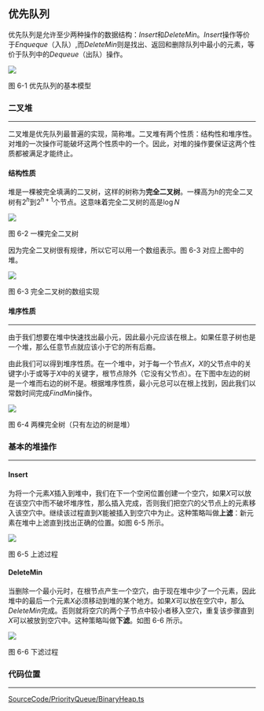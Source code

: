 <!-- @format -->

## 优先队列

优先队列是允许至少两种操作的数据结构：$Insert$和$DeleteMin$。$Insert$操作等价于$Enqueque$（入队）,而$DeleteMin$则是找出、返回和删除队列中最小的元素，等价于队列中的$Dequeue$（出队）操作。

<image src="../../../Assets/Images/ch6/6-1.png" />

图 6-1 优先队列的基本模型

### 二叉堆

---

二叉堆是优先队列最普遍的实现，简称堆。二叉堆有两个性质：结构性和堆序性。对堆的一次操作可能破坏这两个性质中的一个。因此，对堆的操作要保证这两个性质都被满足才能终止。

#### 结构性质

堆是一棵被完全填满的二叉树，这样的树称为**完全二叉树**。一棵高为$h$的完全二叉树有$2^h$到$2^{h+1}$个节点。这意味着完全二叉树的高是$\log N$

<image src="../../../Assets/Images/ch6/6-2.png" />

图 6-2 一棵完全二叉树

因为完全二叉树很有规律，所以它可以用一个数组表示。图 6-3 对应上图中的堆。

<image src="../../../Assets/Images/ch6/6-3.png" />

图 6-3 完全二叉树的数组实现

#### 堆序性质

---

由于我们想要在堆中快速找出最小元，因此最小元应该在根上。如果任意子树也是一个堆，那么任意节点就应该小于它的所有后裔。

由此我们可以得到堆序性质。在一个堆中，对于每一个节点$X$，$X$的父节点中的关键字小于或等于$X$中的关键字，根节点除外（它没有父节点）。在下图中左边的树是一个堆而右边的树不是。根据堆序性质，最小元总可以在根上找到，因此我们以常数时间完成$FindMin$操作。

<image src="../../../Assets/Images/ch6/6-4.png" />

图 6-4 两棵完全树（只有左边的树是堆）

### 基本的堆操作

---

#### Insert

为将一个元素$X$插入到堆中，我们在下一个空闲位置创建一个空穴，如果$X$可以放在该空穴中而不破坏堆序性，那么插入完成，否则我们把空穴的父节点上的元素移入该空穴中。继续该过程直到$X$能被插入到空穴中为止。这种策略叫做**上滤**：新元素在堆中上滤直到找出正确的位置。如图 6-5 所示。

<image src="../../../Assets/Images/ch6/6-5.png" />

图 6-5 上滤过程

#### DeleteMin

当删除一个最小元时，在根节点产生一个空穴，由于现在堆中少了一个元素，因此堆中的最后一个元素$X$必须移动到堆的某个地方。如果$X$可以放在空穴中，那么$DeleteMin$完成。否则就将空穴的两个子节点中较小者移入空穴，重复该步骤直到$X$可以被放到空穴中。这种策略叫做**下滤**。如图 6-6 所示。

<image src="../../../Assets/Images/ch6/6-6.png" />

图 6-6 下滤过程

### 代码位置

---

[SourceCode/PriorityQueue/BinaryHeap.ts](../../../SourceCode/PriorityQueue/BinaryHeap.ts)
